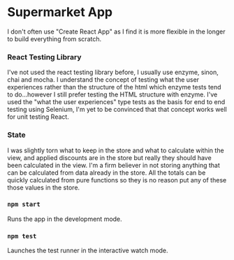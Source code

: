 # Supermarket App

I don't often use "Create React App" as I find it is more flexible in the longer to build everything from scratch.

### React Testing Library

I've not used the react testing library before, I usually use enzyme, sinon, chai and mocha. I understand the concept of testing what the user experiences rather than the structure of the html which enzyme tests tend to do...however I still prefer testing the HTML structure with enzyme. I've used the "what the user experiences" type tests as the basis for end to end testing using Selenium, I'm yet to be convinced that that concept works well for unit testing React.

### State

I was slightly torn what to keep in the store and what to calculate within the view, and applied discounts are in the store but really they should have been calculated in the view. I'm a firm believer in not storing anything that can be calculated from data already in the store. All the totals can be quickly calculated from pure functions so they is no reason put any of these those values in the store. 

### `npm start`

Runs the app in the development mode.

### `npm test`

Launches the test runner in the interactive watch mode.

